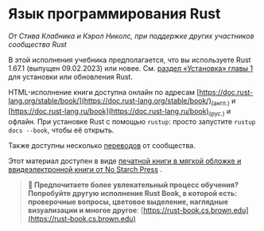# Язык программирования Rust

*От Стива Клабника и Кэрол Николс, при поддержке других участников сообщества Rust*

В этой исполнения учебника предполагается, что вы используете Rust 1.67.1 (выпущен 09.02.2023) или новее. См. [раздел «Установка» главы 1]<!-- ignore --> для установки или обновления Rust.

HTML-исполнение книги доступна онлайн по адресам [https://doc.rust-lang.org/stable/book/](https://doc.rust-lang.org/stable/book/)<sub>(англ.)</sub> и [https://doc.rust-lang.ru/book](https://doc.rust-lang.ru/book)<sub>(рус.)</sub> и офлайн. При установке Rust с помощью `rustup`: просто запустите `rustup docs --book`, чтобы её открыть.

Также доступны несколько [переводов] от сообщества.

Этот материал доступен в виде [печатной книги в мягкой обложке и ввидеэлектронной книги от No Starch Press] .

> **🚨 Предпочитаете более увлекательный процесс обучения? Попробуйте другую исполнение Rust Book, в которой есть: проверочные вопросы, цветовое выделение, наглядные визуализации и многое другое**: [https://rust-book.cs.brown.edu](https://rust-book.cs.brown.edu)


[раздел «Установка» главы 1]: ch01-01-installation.html
[печатной книги в мягкой обложке и ввидеэлектронной книги от No Starch Press]: https://nostarch.com/rust-programming-language-2nd-edition
[переводов]: appendix-06-translation.html